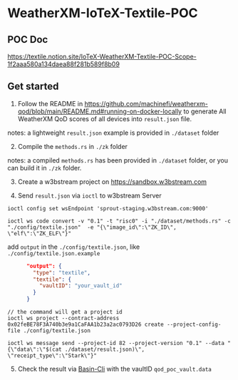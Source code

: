# WeatherXM-IoTeX-Textile-POC

## POC Doc

https://textile.notion.site/IoTeX-WeatherXM-Textile-POC-Scope-1f2aaa580a134daea88f281b589f8b09

## Get started

1. Follow the README in https://github.com/machinefi/weatherxm-qod/blob/main/README.md#running-on-docker-locally to generate All WeatherXM QoD scores of all devices into `result.json` file.

notes: a lightweight `result.json` example is provided in `./dataset` folder

2. Compile the `methods.rs` in `./zk` folder

notes: a compiled `methods.rs` has been provided in `./dataset` folder, or you can build it in `./zk` folder.

3. Create a w3bstream project on https://sandbox.w3bstream.com

4. Send `result.json` via `ioctl` to w3bstream Server

```shell
ioctl config set wsEndpoint 'sprout-staging.w3bstream.com:9000'

ioctl ws code convert -v "0.1" -t "risc0" -i "./dataset/methods.rs" -c "./config/textile.json"  -e "{\"image_id\":\"ZK_ID\", \"elf\":\"ZK_ELF\"}"

``` 
add `output` in the `./config/textile.json`, like `./config/textile.json.example`
``` json
      "output": {
        "type": "textile",
        "textile": {
          "vaultID": "your_vault_id"
        }
      }
```

``` shell
// the command will get a project id
ioctl ws project --contract-address 0x02feBE78F3A740b3e9a1CaFAA1b23a2ac0793D26 create --project-config-file ./config/textile.json 

ioctl ws message send --project-id 82 --project-version "0.1" --data "{\"data\":\"$(cat ./dataset/result.json)\", \"receipt_type\":\"Stark\"}" 
```

5. Check the result via [Basin-Cli](https://github.com/tablelandnetwork/basin-cli/tree/main?tab=readme-ov-file#listing-events) with the vaultID `qod_poc_vault.data`